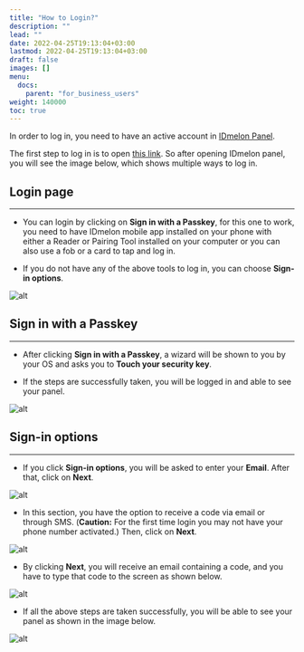 ```yaml
---
title: "How to Login?"
description: ""
lead: ""
date: 2022-04-25T19:13:04+03:00
lastmod: 2022-04-25T19:13:04+03:00
draft: false
images: []
menu:
  docs:
    parent: "for_business_users"
weight: 140000
toc: true
---
```


In order to log in, you need to have an active account in [IDmelon Panel](https://panel.idmelon.com).

The first step to log in is to open [this link](https://panel.idmelon.com). So after opening IDmelon panel, you will see the image below, which shows multiple ways to log in.

## Login page

---

- You can login by clicking on **Sign in with a Passkey**, for this one to work, you need to have IDmelon mobile app installed on your phone with either a Reader or Pairing Tool installed on your computer or you can also use a fob or a card to tap and log in.

- If you do not have any of the above tools to log in, you can choose **Sign-in options**.

![alt](/images/vendor/how_to_login/1.png)

## Sign in with a Passkey

---

- After clicking **Sign in with a Passkey**, a wizard will be shown to you by your OS and asks you to **Touch your security key**.

- If the steps are successfully taken, you will be logged in and able to see your panel.

![alt](/images/vendor/how_to_login/2.png)

## Sign-in options

---

- If you click **Sign-in options**, you will be asked to enter your **Email**. After that, click on **Next**.

![alt](/images/vendor/how_to_login/3.png)

- In this section, you have the option to receive a code via email or through SMS. (**Caution:** For the first time login you may not have your phone number activated.) Then, click on **Next**.

![alt](/images/vendor/how_to_login/4.png)

- By clicking **Next**, you will receive an email containing a code, and you have to type that code to the screen as shown below.

![alt](/images/vendor/how_to_login/5.png)

- If all the above steps are taken successfully, you will be able to see your panel as shown in the image below.

![alt](/images/vendor/how_to_login/6.png)

